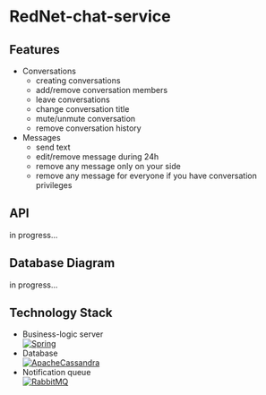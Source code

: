 # RedNet-chat-service

## Features
* Conversations
  - creating conversations
  - add/remove conversation members
  - leave conversations
  - change conversation title
  - mute/unmute conversation
  - remove conversation history
* Messages
  - send text
  - edit/remove message during 24h
  - remove any message only on your side
  - remove any message for everyone if you have conversation privileges

## API
in progress...
## Database Diagram
in progress...
<!-- (![database-diagram](chat-service-database-diagram.png)) -->

## Technology Stack
* Business-logic server\
[![Spring](https://img.shields.io/badge/spring-%236DB33F.svg?style=for-the-badge&logo=spring&logoColor=white)](https://spring.io/)
* Database\
[![ApacheCassandra](https://img.shields.io/badge/cassandra-%231287B1.svg?style=for-the-badge&logo=apache-cassandra&logoColor=white)](https://www.cassandra.apache.org/)
* Notification queue\
[![RabbitMQ](https://img.shields.io/badge/Rabbitmq-FF6600?style=for-the-badge&logo=rabbitmq&logoColor=white)](https://www.rabbitmq.com/)
